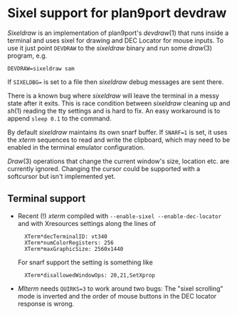 Sixel support for plan9port devdraw
======================================

*Sixeldraw* is an implementation of plan9port's *devdraw*(1) that runs inside a terminal and uses sixel for drawing and DEC Locator for mouse inputs.
To use it just point `DEVDRAW` to the *sixeldraw* binary and run some *draw*(3) program, e.g.

    DEVDRAW=sixeldraw sam

If `SIXELDBG=` is set to a file then *sixeldraw* debug messages are sent there.

There is a known bug where *sixeldraw* will leave the terminal in a messy state after it exits. This is race condition between *sixeldraw* cleaning up and  *sh*(1) reading the tty settings and is hard to fix.
An easy workaround is to append `sleep 0.1` to the command.

By default *sixeldraw* maintains its own snarf buffer.
If `SNARF=1` is set, it uses the *xterm* sequences to read and write the clipboard, which may need to be enabled in the terminal emulator configuration.

*Draw*(3) operations that change the current window's size, location etc. are currently ignored.
Changing the cursor could be supported with a softcursor but isn't implemented yet.

Terminal support
-----------------

- Recent (!) *xterm* compiled with `--enable-sixel --enable-dec-locator` and with Xresources settings along the lines of

        XTerm*decTerminalID: vt340
        XTerm*numColorRegisters: 256
        XTerm*maxGraphicSize: 2560x1440

  For snarf support the setting is something like

        XTerm*disallowedWindowOps: 20,21,SetXprop

- *Mlterm* needs `QUIRKS=3` to work around two bugs: The "sixel scrolling" mode is inverted and the order of mouse buttons in the DEC locator response is wrong.
